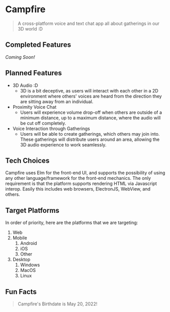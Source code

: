 # Campfire

> A cross-platform voice and text chat app all about gatherings in our 3D world :D


## Completed Features

*Coming Soon!*


## Planned Features

* 3D Audio :D
    * 3D is a bit deceptive, as users will interact with each other in a 2D environment where others' voices are heard from the direction they are sitting away from an individual.
* Proximity Voice Chat
    * Users will experience volume drop-off when others are outside of a minimum distance, up to a maximum distance, where the audio will be cut off completely.
* Voice Interaction through Gatherings
    * Users will be able to create gatherings, which others may join into. These gatherings will distribute users around an area, allowing the 3D audio experience to work seamlessly.


## Tech Choices

Campfire uses Elm for the front-end UI, and supports the possibility of using any other language/framework for the front-end mechanics.
The only requirement is that the platform supports rendering HTML via Javascript interop.
Easily this includes web browsers, ElectronJS, WebView, and others.


## Target Platforms

In order of priority, here are the platforms that we are targeting:
1. Web
2. Mobile
    1. Android
    2. iOS
    3. Other
3. Desktop
    1. Windows
    2. MacOS
    3. Linux


## Fun Facts

> Campfire's Birthdate is May 20, 2022!
